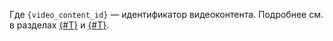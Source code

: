 Где `{video_content_id}` — идентификатор видеоконтента. Подробнее см. в разделах [{#T}](../../video/operations/video/get-link.md) и [{#T}](../../video/operations/streams/get-link.md).